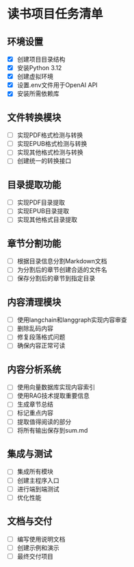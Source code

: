 # 读书项目任务清单

## 环境设置
- [x] 创建项目目录结构
- [x] 安装Python 3.12
- [x] 创建虚拟环境
- [x] 设置.env文件用于OpenAI API
- [x] 安装所需依赖库

## 文件转换模块
- [ ] 实现PDF格式检测与转换
- [ ] 实现EPUB格式检测与转换
- [ ] 实现其他格式检测与转换
- [ ] 创建统一的转换接口

## 目录提取功能
- [ ] 实现PDF目录提取
- [ ] 实现EPUB目录提取
- [ ] 实现其他格式目录提取

## 章节分割功能
- [ ] 根据目录信息分割Markdown文档
- [ ] 为分割后的章节创建合适的文件名
- [ ] 保存分割后的章节到指定目录

## 内容清理模块
- [ ] 使用langchain和langgraph实现内容审查
- [ ] 删除乱码内容
- [ ] 修复段落格式问题
- [ ] 确保内容正常可读

## 内容分析系统
- [ ] 使用向量数据库实现内容索引
- [ ] 使用RAG技术提取重要信息
- [ ] 生成章节总结
- [ ] 标记重点内容
- [ ] 提取值得阅读的部分
- [ ] 将所有输出保存到sum.md

## 集成与测试
- [ ] 集成所有模块
- [ ] 创建主程序入口
- [ ] 进行端到端测试
- [ ] 优化性能

## 文档与交付
- [ ] 编写使用说明文档
- [ ] 创建示例和演示
- [ ] 最终交付项目
